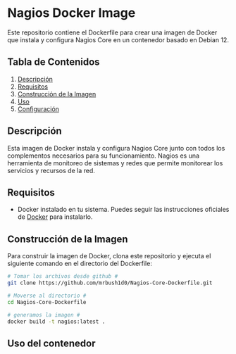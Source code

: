 # Nagios Docker Image

Este repositorio contiene el Dockerfile para crear una imagen de Docker que instala y configura Nagios Core en un contenedor basado en Debian 12.

## Tabla de Contenidos

1. [Descripción](#descripción)
2. [Requisitos](#requisitos)
3. [Construcción de la Imagen](#construcción-de-la-imagen)
4. [Uso](#uso)
5. [Configuración](#configuración)

## Descripción

Esta imagen de Docker instala y configura Nagios Core junto con todos los complementos necesarios para su funcionamiento. Nagios es una herramienta de monitoreo de sistemas y redes que permite monitorear los servicios y recursos de la red.

## Requisitos

- Docker instalado en tu sistema. Puedes seguir las instrucciones oficiales de [Docker](https://docs.docker.com/get-docker/) para instalarlo.

## Construcción de la Imagen

Para construir la imagen de Docker, clona este repositorio y ejecuta el siguiente comando en el directorio del Dockerfile:

```bash
# Tomar los archivos desde github #
git clone https://github.com/mrbush1d0/Nagios-Core-Dockerfile.git

# Moverse al directorio #
cd Nagios-Core-Dockerfile

# generamos la imagen #
docker build -t nagios:latest .
```
## Uso del contenedor
